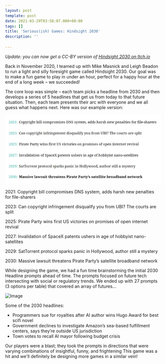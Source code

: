 ```yaml
---
layout: post
template: post
date: 2021-03-29T03:58:07.000+00:00
tags: []
title: 'Serious(ish) Games: Hindsight 2030'
description: ''

---
```

_Update: you can now get a CC-BY version of_ [_Hindsight 2030 on Itch.io_](https://randylubin.itch.io/hindsight-2030)

Back in November 2020, I teamed up with Mike Masnick and Leigh Beadon to run a light and silly foresight game called Hindsight 2030. Our goal was to make a fun game to play in under an hour, perfect for a happy hour at the end of a long week – we succeeded!

The core loop was simple – each team picks a headline from 2030 and then develops a series of 5 headlines that get us from today to that future situation. Then, each team presents their arc with everyone and we all guess what happens next. Here was our example version:

![](/images/hindsight-timeline.png)

2021: Copyright bill compromises DNS system, adds harsh new penalties for file-sharers

2023: Can copyright infringement disqualify you from UBI? The courts are split

2025: Pirate Party wins first US victories on promises of open internet revival

2027: Invalidation of SpaceX patents ushers in age of hobbyist nano-satellites

2029: SatTorrent protocol sparks panic in Hollywood, author still a mystery

2030: Massive lawsuit threatens Pirate Party’s satellite broadband network

While designing the game, we had a fun time brainstorming the initial 2030 Headline prompts ahead of time. The prompts focused on future tech intersecting with social or regulatory trends. We ended up with 27 prompts (3 options per table) that covered an array of futures...

![Image](https://pbs.twimg.com/media/EoGiN0-VcAAuqur?format=jpg&name=small)

Some of the 2030 headlines:

* Programmers sue for royalties after AI author wins Hugo Award for best scifi novel
* Government declines to investigate Amazon’s sea-based fulfillment centers, says they’re outside US jurisdiction
* Town votes to recall AI mayor following budget crisis

Our players were a blast; they took the prompts in directions that were varying combinations of insightful, funny, and frightening This game was a hit and we'll definitely be designing more games in a similar vein!
